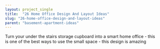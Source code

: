 ```yaml
---
layout: project_single
title:  "26 Home Office Design And Layout Ideas"
slug: "26-home-office-design-and-layout-ideas"
parent: "basement-apartment-ideas"
---
```

Turn your under the stairs storage cupboard into a smart home office - this is one of the best ways to use the small space - this design is amazing